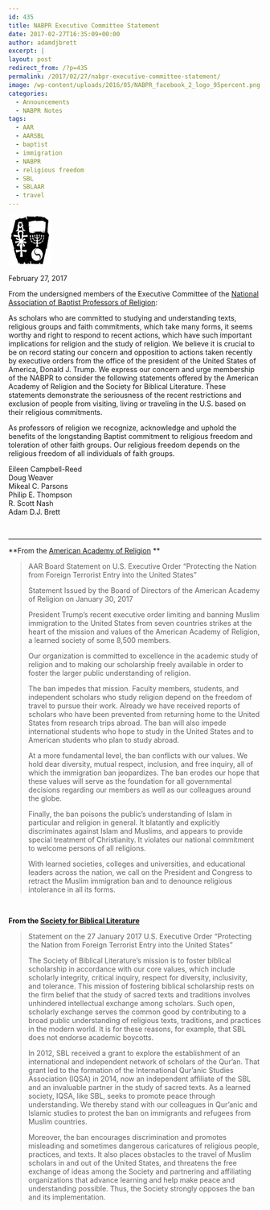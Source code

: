 ```yaml
---
id: 435
title: NABPR Executive Committee Statement
date: 2017-02-27T16:35:09+00:00
author: adamdjbrett
excerpt: |
layout: post
redirect_from: /?p=435
permalink: /2017/02/27/nabpr-executive-committee-statement/
image: /wp-content/uploads/2016/05/NABPR_facebook_2_logo_95percent.png
categories:
  - Announcements
  - NABPR Notes
tags:
  - AAR
  - AARSBL
  - baptist
  - immigration
  - NABPR
  - religious freedom
  - SBL
  - SBLAAR
  - travel
---
```

[<img class="size-full wp-image-225 alignleft" src="/wp-content/uploads/2016/08/customLogo.jpg" alt="National Association of Baptist Professors of Religion (NABPR) Logo" width="85" height="100" />](/wp-content/uploads/2016/08/customLogo.jpg)

<span data-term="goog_1002334373">February 27, 2017</span>

From the undersigned members of the Executive Committee of the <a href="http://nabpr.org/" data-saferedirecturl="https://www.google.com/url?hl=en&q=http://nabpr.org/&source=gmail&ust=1488317056282000&usg=AFQjCNGnIzfnNC48EK6Eic_Wy1-fqY7QmQ">National Association of Baptist Professors of Religion</a>:

As scholars who are committed to studying and understanding texts, religious groups and faith commitments, which take many forms, it seems worthy and right to respond to recent actions, which have such important implications for religion and the study of religion. We believe it is crucial to be on record stating our concern and opposition to actions taken recently by executive orders from the office of the president of the United States of America, Donald J. Trump. We express our concern and urge membership of the NABPR to consider the following statements offered by the American Academy of Religion and the Society for Biblical Literature. These statements demonstrate the seriousness of the recent restrictions and exclusion of people from visiting, living or traveling in the U.S. based on their religious commitments.

As professors of religion we recognize, acknowledge and uphold the benefits of the longstanding Baptist commitment to religious freedom and toleration of other faith groups. Our religious freedom depends on the religious freedom of all individuals of faith groups.

Eileen Campbell-Reed  
Doug Weaver  
Mikeal C. Parsons  
Philip E. Thompson  
R. Scott Nash  
Adam D.J. Brett

&nbsp;

* * *

**From the <a href="https://www.aarweb.org/about/board-statement-on-us-executive-order-%E2%80%9Cprotecting-the-nation-from-foreign-terrorist-entry-into" data-saferedirecturl="https://www.google.com/url?hl=en&q=https://www.aarweb.org/about/board-statement-on-us-executive-order-%25E2%2580%259Cprotecting-the-nation-from-foreign-terrorist-entry-into&source=gmail&ust=1488317056282000&usg=AFQjCNFPUClrCzh20YGN4gSlceiXBKDPzg">American Academy of Religion</a> **

> AAR Board Statement on U.S. Executive Order “Protecting the Nation from Foreign Terrorist Entry into the United States&#8221;
>
> Statement Issued by the Board of Directors of the American Academy of Religion on January 30, 2017
>
> President Trump’s recent executive order limiting and banning Muslim immigration to the United States from seven countries strikes at the heart of the mission and values of the American Academy of Religion, a learned society of some 8,500 members.
>
> Our organization is committed to excellence in the academic study of religion and to making our scholarship freely available in order to foster the larger public understanding of religion.
>
> The ban impedes that mission. Faculty members, students, and independent scholars who study religion depend on the freedom of travel to pursue their work. Already we have received reports of scholars who have been prevented from returning home to the United States from research trips abroad. The ban will also impede international students who hope to study in the United States and to American students who plan to study abroad.
>
> At a more fundamental level, the ban conflicts with our values. We hold dear diversity, mutual respect, inclusion, and free inquiry, all of which the immigration ban jeopardizes. The ban erodes our hope that these values will serve as the foundation for all governmental decisions regarding our members as well as our colleagues around the globe.
>
> Finally, the ban poisons the public’s understanding of Islam in particular and religion in general. It blatantly and explicitly discriminates against Islam and Muslims, and appears to provide special treatment of Christianity. It violates our national commitment to welcome persons of all religions.
>
> With learned societies, colleges and universities, and educational leaders across the nation, we call on the President and Congress to retract the Muslim immigration ban and to denounce religious intolerance in all its forms.

&nbsp;

**From the <a href="https://www.sbl-site.org/assets/pdfs/Statement_on_EO_Ban.pdf" data-saferedirecturl="https://www.google.com/url?hl=en&q=https://www.sbl-site.org/assets/pdfs/Statement_on_EO_Ban.pdf&source=gmail&ust=1488317056282000&usg=AFQjCNEUIt4MTJzVj34qdkmXkOrE8d1NfA">Society for Biblical Literature</a>**

> Statement on the 27 January 2017 U.S. Executive Order “Protecting the Nation from Foreign Terrorist Entry into the United States”
>
> The Society of Biblical Literature’s mission is to foster biblical scholarship in accordance with our core values, which include scholarly integrity, critical inquiry, respect for diversity, inclusivity, and tolerance. This mission of fostering biblical scholarship rests on the firm belief that the study of sacred texts and traditions involves unhindered intellectual exchange among scholars. Such open, scholarly exchange serves the common good by contributing to a broad public understanding of religious texts, traditions, and practices in the modern world. It is for these reasons, for example, that SBL does not endorse academic boycotts.
>
> In 2012, SBL received a grant to explore the establishment of an international and independent network of scholars of the Qur’an. That grant led to the formation of the International Qur’anic Studies Association (IQSA) in 2014, now an independent affiliate of the SBL and an invaluable partner in the study of sacred texts. As a learned society, IQSA, like SBL, seeks to promote peace through understanding. We thereby stand with our colleagues in Qur’anic and Islamic studies to protest the ban on immigrants and refugees from Muslim countries.
>
> Moreover, the ban encourages discrimination and promotes misleading and sometimes dangerous caricatures of religious people, practices, and texts. It also places obstacles to the travel of Muslim scholars in and out of the United States, and threatens the free exchange of ideas among the Society and partnering and affiliating organizations that advance learning and help make peace and understanding possible. Thus, the Society strongly opposes the ban and its implementation.
